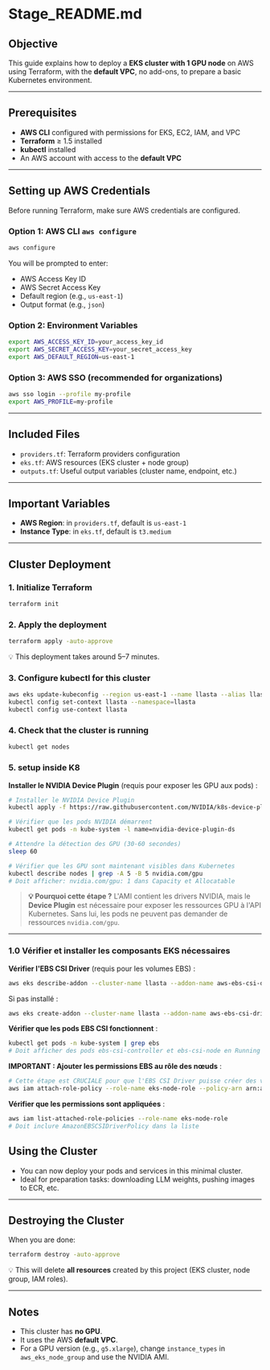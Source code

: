 # Stage\_README.md

## Objective

This guide explains how to deploy a **EKS cluster with 1 GPU node** on AWS using Terraform, with the **default VPC**, no add-ons, to prepare a basic Kubernetes environment.

---

## **Prerequisites**

* **AWS CLI** configured with permissions for EKS, EC2, IAM, and VPC
* **Terraform** ≥ 1.5 installed
* **kubectl** installed
* An AWS account with access to the **default VPC**

---

## **Setting up AWS Credentials**

Before running Terraform, make sure AWS credentials are configured.

### Option 1: AWS CLI `aws configure`

```bash
aws configure
```

You will be prompted to enter:

* AWS Access Key ID
* AWS Secret Access Key
* Default region (e.g., `us-east-1`)
* Output format (e.g., `json`)

### Option 2: Environment Variables

```bash
export AWS_ACCESS_KEY_ID=your_access_key_id
export AWS_SECRET_ACCESS_KEY=your_secret_access_key
export AWS_DEFAULT_REGION=us-east-1
```

### Option 3: AWS SSO (recommended for organizations)

```bash
aws sso login --profile my-profile
export AWS_PROFILE=my-profile
```

---

## **Included Files**

* `providers.tf`: Terraform providers configuration
* `eks.tf`: AWS resources (EKS cluster + node group)
* `outputs.tf`: Useful output variables (cluster name, endpoint, etc.)

---

## **Important Variables**

* **AWS Region**: in `providers.tf`, default is `us-east-1`
* **Instance Type**: in `eks.tf`, default is `t3.medium`

---

## **Cluster Deployment**

### 1. Initialize Terraform

```bash
terraform init
```

### 2. Apply the deployment

```bash
terraform apply -auto-approve
```

💡 This deployment takes around 5–7 minutes.

### 3. Configure kubectl for this cluster

```bash
aws eks update-kubeconfig --region us-east-1 --name llasta --alias llasta
kubectl config set-context llasta --namespace=llasta
kubectl config use-context llasta
```

### 4. Check that the cluster is running

```bash
kubectl get nodes
```
### 5. setup inside K8

**Installer le NVIDIA Device Plugin** (requis pour exposer les GPU aux pods) :
```bash
# Installer le NVIDIA Device Plugin
kubectl apply -f https://raw.githubusercontent.com/NVIDIA/k8s-device-plugin/v0.14.1/nvidia-device-plugin.yml

# Vérifier que les pods NVIDIA démarrent
kubectl get pods -n kube-system -l name=nvidia-device-plugin-ds

# Attendre la détection des GPU (30-60 secondes)
sleep 60

# Vérifier que les GPU sont maintenant visibles dans Kubernetes
kubectl describe nodes | grep -A 5 -B 5 nvidia.com/gpu
# Doit afficher: nvidia.com/gpu: 1 dans Capacity et Allocatable
```

> **💡 Pourquoi cette étape ?** L'AMI  contient les drivers NVIDIA, mais le **Device Plugin** est nécessaire pour exposer les ressources GPU à l'API Kubernetes. Sans lui, les pods ne peuvent pas demander de ressources `nvidia.com/gpu`.

---

### 1.0 Vérifier et installer les composants EKS nécessaires

**Vérifier l'EBS CSI Driver** (requis pour les volumes EBS) :
```bash
aws eks describe-addon --cluster-name llasta --addon-name aws-ebs-csi-driver --region us-east-1
```

Si pas installé :
```bash
aws eks create-addon --cluster-name llasta --addon-name aws-ebs-csi-driver --region us-east-1
```

**Vérifier que les pods EBS CSI fonctionnent** :
```bash
kubectl get pods -n kube-system | grep ebs
# Doit afficher des pods ebs-csi-controller et ebs-csi-node en Running
```

**IMPORTANT : Ajouter les permissions EBS au rôle des nœuds** :
```bash
# Cette étape est CRUCIALE pour que l'EBS CSI Driver puisse créer des volumes
aws iam attach-role-policy --role-name eks-node-role --policy-arn arn:aws:iam::aws:policy/service-role/AmazonEBSCSIDriverPolicy
```

**Vérifier que les permissions sont appliquées** :
```bash
aws iam list-attached-role-policies --role-name eks-node-role
# Doit inclure AmazonEBSCSIDriverPolicy dans la liste
```

## **Using the Cluster**

* You can now deploy your pods and services in this minimal cluster.
* Ideal for preparation tasks: downloading LLM weights, pushing images to ECR, etc.

---

## **Destroying the Cluster**

When you are done:

```bash
terraform destroy -auto-approve
```

💡 This will delete **all resources** created by this project (EKS cluster, node group, IAM roles).

---

## **Notes**

* This cluster has **no GPU**.
* It uses the AWS **default VPC**.
* For a GPU version (e.g., `g5.xlarge`), change `instance_types` in `aws_eks_node_group` and use the NVIDIA AMI.
